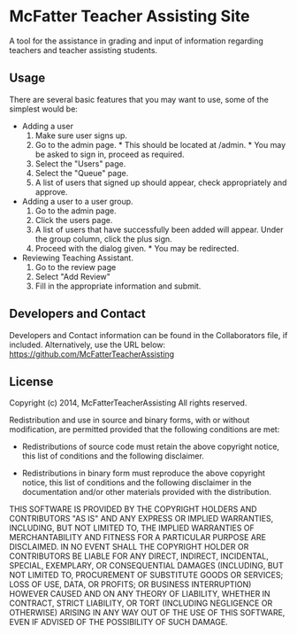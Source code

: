 McFatter Teacher Assisting Site
===============================
A tool for the assistance in grading and input of information regarding 
teachers and teacher assisting students.

Usage
-----
There are several basic features that you may want to use, some of the 
simplest would be:
- Adding a user
	1. Make sure user signs up.
	2. Go to the admin page.
	\* This should be located at /admin.
	\* You may be asked to sign in, proceed as required.
	3. Select the "Users" page.
	4. Select the "Queue" page.
	5. A list of users that signed up should appear, check appropriately and 
	approve.
- Adding a user to a user group.
	1. Go to the admin page.
	2. Click the users page.
	3. A list of users that have successfully been added will appear. Under 
	the group column, click the plus sign.
	4. Proceed with the dialog given.
	\* You may be redirected.
- Reviewing Teaching Assistant.
	1. Go to the review page
	2. Select "Add Review"
	3. Fill in the appropriate information and submit.
	

Developers and Contact
----------------------
Developers and Contact information can be found in the Collaborators file, if 
included. Alternatively, use the URL below:
https://github.com/McFatterTeacherAssisting

License
-------
Copyright (c) 2014, McFatterTeacherAssisting
All rights reserved.

Redistribution and use in source and binary forms, with or without
modification, are permitted provided that the following conditions are met:

* Redistributions of source code must retain the above copyright notice, this
  list of conditions and the following disclaimer.

* Redistributions in binary form must reproduce the above copyright notice,
  this list of conditions and the following disclaimer in the documentation
  and/or other materials provided with the distribution.

THIS SOFTWARE IS PROVIDED BY THE COPYRIGHT HOLDERS AND CONTRIBUTORS "AS IS"
AND ANY EXPRESS OR IMPLIED WARRANTIES, INCLUDING, BUT NOT LIMITED TO, THE
IMPLIED WARRANTIES OF MERCHANTABILITY AND FITNESS FOR A PARTICULAR PURPOSE ARE
DISCLAIMED. IN NO EVENT SHALL THE COPYRIGHT HOLDER OR CONTRIBUTORS BE LIABLE
FOR ANY DIRECT, INDIRECT, INCIDENTAL, SPECIAL, EXEMPLARY, OR CONSEQUENTIAL
DAMAGES (INCLUDING, BUT NOT LIMITED TO, PROCUREMENT OF SUBSTITUTE GOODS OR
SERVICES; LOSS OF USE, DATA, OR PROFITS; OR BUSINESS INTERRUPTION) HOWEVER
CAUSED AND ON ANY THEORY OF LIABILITY, WHETHER IN CONTRACT, STRICT LIABILITY,
OR TORT (INCLUDING NEGLIGENCE OR OTHERWISE) ARISING IN ANY WAY OUT OF THE USE
OF THIS SOFTWARE, EVEN IF ADVISED OF THE POSSIBILITY OF SUCH DAMAGE.
